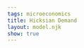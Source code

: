 ```yaml
---
tags: microeconomics
title: Hicksian Demand
layout: model.njk
show: true
---
```

<script defer>
const myCalculator = new EconVision();

myCalculator.setGraphs({ 'engine': 'desmos', 'idDiv': 'SimpleHicksianGraph', 'height': '650px', 'width': '100', 'left': '-2', 'right': '15', 'bottom': '-1', 'top': '10', 'copy': true, 'showGrid': false, 'expressions': false, 'zoomFit': true, 'showXAxis': true, 'showYAxis': true, 'xAxisLabel': 'x', 'yAxisLabel': 'y' });

//util function
myCalculator.addFuncInput({ 'idDiv': 'UtilityFunction', 'title': 'Utility Function', 'func': "U(x,y)", 'latex': "\\ln(x)+\\ln(y)", 'color': '#6d1fff', 'listGraphs': [0] });
myCalculator.addFuncInput({ 'idDiv': 'IsocostLine', 'title': 'Isocost Line', 'func': "F(x,y)", 'latex': "5x+6y", 'color': '#6d1fff', 'listGraphs': [0] });
//fixed utility
myCalculator.addSliderInput({ 'idDiv': 'FixedUtility', 'title': 'Fixed Utility Level', 'latex': 'K', 'min': '0', 'max': '100', 'step': '0.01', 'defaultValue': '2', 'listGraphs': [0] });
myCalculator.addExpression({ 'calc': 'simpleCompute', 'idDiv': 'totalUtilityCurve', 'compute': "UtilityFunction-FixedUtility", 'NewfunEqu': "f(x,y)", 'listGraphs': [0] });

//find Hicksian bundle
myCalculator.addExpression({ 'calc': 'simpleLag', 'idDiv': 'H', 'parentIdDiv': 'IsocostLine', 'constraint': 'totalUtilityCurve', 'FOCmax': false, 'NewfunEqu': '\\mu', 'listGraphs': [0] });

//draw IC and BL at Hicksian bundle
myCalculator.addExpression({ idDiv: "Pi2I1", latex: 'x_{2}\\left(x,y\\right)=x\\cos\\left(-2\\pi\\right)-y\\sin\\left(-2\\pi\\right)', listGraphs: [0] });
myCalculator.addExpression({ idDiv: "Pi2I2", latex: 'y_{2}\\left(x,y\\right)=x\\sin\\left(-2\\pi\\right)+y\\cos\\left(-2\\pi\\right)', listGraphs: [0] });
myCalculator.addExpression({ idDiv: "drawUtilityCurve", latex: 'U\\left(x_{2}\\left(x,y\\right),y_{2}\\left(x,y\\right)\\right)=K', color: '#2d70b3', listGraphs: [0] });
myCalculator.addExpression({ idDiv: "drawIsocostline", latex: 'F\\left(x_{2}\\left(x,y\\right),y_{2}\\left(x,y\\right)\\right)=F(\\mu_{x},\\mu_{y})\\left\\{x\\ge0\\right\\}\\left\\{y\\ge0\\right\\}', color: '#06a13f', listGraphs: [0] });

//label Hicksian bundle 
myCalculator.addLabel({ 'idDiv': 'tangentHicksian', 'latex': "(\\mu_{x},\\mu_{y})", 'color': '#84009e', label: '', 'pointStyle': Desmos.Styles.OPEN, 'showLabel': true, 'listGraphs': [0] });

//display cost of Hicksian bundle
myCalculator.addExpression({ 'idDiv': 'HicksianCostDisplay', 'latex': "C_{H}=F(\\mu_{x},\\mu_{y})", 'listGraphs': [0] });
myCalculator.setValue({ 'idDiv': 'HicksianCostDisplayValue', 'latex': 'C_{H}', 'decimal': '2', 'listGraphs': [0] });

//instructions
myCalculator.setInstructions({ 'title': 'Input Utility Function', 'content': '<b>Input the utility function, e.g., "%%\\log\\left(x\\right)+\\log\\left(y\\right)%%”.</b> You do not need to set the utility function equal to any level of U. ' });
myCalculator.setInstructions({ 'title': 'Input Isocost Line', 'content': '<b>Input the isocost line in the form "%%P_{x}x+P_{y}y%%" with %%P_{x}%% and %%P_{y}y%% as set constants.</b>' });
myCalculator.setInstructions({
	'title': 'Input Fixed Utility Level', 'content': '<b> Input the utility level you want to hold constant and click "Refresh". </b> The calculator will display the Hicksian bundle in purple, the isocost line in blue, and the corresponding indifference curve in green. \
\\theory{"The Tangency Condition and the Feasibility Condition","The graphical solution demonstrates that the Hicksian demand bundle satisfies:\
<br><b>1) The tangency condition:</b> the isocost line and indifference curve are tangent at the Hicksian demand bundle — the slope of the isocost line (%%\\frac{P_{x}}{P_{y}}%%, the price ratio) and the slope of the indifference curve (%%\\frac{U_{x}}{U_{y}}%%, the marginal rate of substitution) are equal to each other\
<br><b>2) The feasibility condition: </b>the Hicksian demand bundle lies on utility curve fixed at the level of utility specified"}'});
myCalculator.setInstructions({'title':'Cost of the Hicksian Bundle','content':"The Hicksian bundle is the cheapest bundle that achieves the specified level of utility. The cost of the Hicksian bundle currently displayed is \\exp{HicksianCostDisplayValue}. "});

//updateboundsv
myCalculator.addExpression({ 'idDiv': 'findYintercept', 'latex': "C_{H}\\sim F(0,y_{1})", 'listGraphs': [0] });
myCalculator.addExpression({ 'idDiv': 'findXintercept', 'latex': "C_{H}\\sim F(x_{1},0)", 'listGraphs': [0] });
myCalculator.addExpression({ 'idDiv': 'BountdTop', 'latex': "B_{t}=y_1", 'listGraphs': [0] });
myCalculator.addExpression({ 'idDiv': 'BountdRight', 'latex': 'B_{r}=x_1', 'listGraphs': [0] });
myCalculator.setBounds({ 'top': 'B_{t}', 'right': 'B_{r}', 'listGraphs': [0] });

//creators
myCalculator.setCreators({ 'title': 'Developer', 'name': 'Kyla', 'school': "CC’24" });

//set script package
myCalculator.setScriptPackage({ 'replaceExp': true, 'replaceLatex': true, 'replaceTip': true, 'replaceTheory': true, 'refresh': true });

</script>
